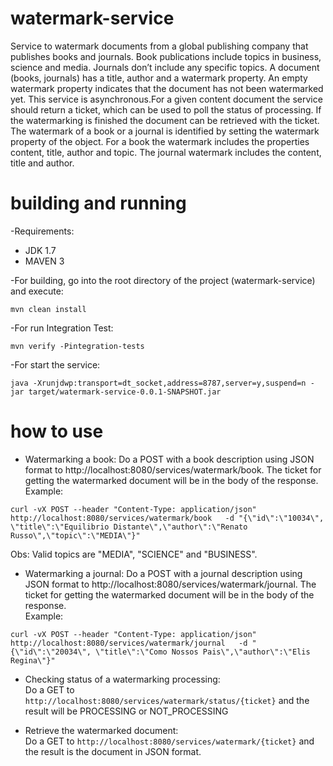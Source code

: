 # watermark-service

Service to watermark documents from a global publishing company that publishes books and journals. Book publications include topics in business, science and media. Journals don’t include any specific topics. A document (books, journals) has a title, author and a watermark property. An empty watermark property indicates that the document has not been watermarked yet. This service is asynchronous.For a given content document the service should return a ticket, which can be used to poll the status of processing. If the watermarking is finished the document can be retrieved with the ticket. The watermark of a book or a journal is identified by setting the watermark property of the object. For a book the watermark includes the properties content, title, author and topic. The journal watermark includes the content, title and author.

# building and running

-Requirements:

* JDK 1.7
* MAVEN 3

-For building, go into the root directory of the project (watermark-service) and execute: <p>
```
mvn clean install
```

-For run Integration Test:
```
mvn verify -Pintegration-tests
```

-For start the service:
```
java -Xrunjdwp:transport=dt_socket,address=8787,server=y,suspend=n -jar target/watermark-service-0.0.1-SNAPSHOT.jar
```

# how to use

* Watermarking a book:
Do a POST with a book description using JSON format to http://localhost:8080/services/watermark/book. The ticket for getting the watermarked document will be in the body of the response.</br>
Example:</br>
```
curl -vX POST --header "Content-Type: application/json" http://localhost:8080/services/watermark/book   -d "{\"id\":\"10034\",  \"title\":\"Equilibrio Distante\",\"author\":\"Renato Russo\",\"topic\":\"MEDIA\"}"
```

Obs: Valid topics are "MEDIA", "SCIENCE" and "BUSINESS".

* Watermarking a journal:
Do a POST with a journal description using JSON format to http://localhost:8080/services/watermark/journal. The ticket for getting the watermarked document will be in the body of the response.</br>
Example:</br>
```
curl -vX POST --header "Content-Type: application/json" http://localhost:8080/services/watermark/journal   -d "{\"id\":\"20034\", \"title\":\"Como Nossos Pais\",\"author\":\"Elis Regina\"}"
```

* Checking status of a watermarking processing:</br>
Do a GET to ```http://localhost:8080/services/watermark/status/{ticket}``` and the result will be PROCESSING or NOT_PROCESSING

* Retrieve the watermarked document:</br>
Do a GET to ```http://localhost:8080/services/watermark/{ticket}``` and the result is the document in JSON format.
